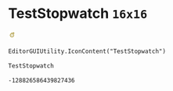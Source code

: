 # TestStopwatch `16x16`
<img src="/img/TestStopwatch.png" width=16 height=16>

``` CSharp
EditorGUIUtility.IconContent("TestStopwatch")
```
```
TestStopwatch
```
```
-128826586439827436
```

